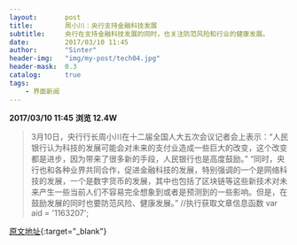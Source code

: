 ```yaml
---
layout:       post
title:        周小川：央行支持金融科技发展
subtitle:     央行在支持金融科技发展的同时，也关注防范风险和行业的健康发展。
date:         2017/03/10 11:45
author:       "Sinter"
header-img:   "img/my-post/tech04.jpg"
header-mask:  0.3
catalog:      true
tags:
    - 界面新闻
---
```


**2017/03/10 11:45**  **浏览 12.4W**

> 3月10日，央行行长周小川在十二届全国人大五次会议记者会上表示：“人民银行认为科技的发展可能会对未来的支付业造成一些巨大的改变，这个改变都是进步，因为带来了很多新的手段，人民银行也是高度鼓励。”
“同时，央行也和各种业界共同合作，促进金融科技的发展，特别强调的一个是网络科技的发展，一个是数字货币的发展，其中也包括了区块链等这些新技术对未来产生一些当前人们不容易完全想象到或者是预测到的一些影响。但是，在鼓励发展的同时也要防范风险、健康发展。”
	//执行获取文章信息函数
	var aid = '1163207';


[原文地址](http://www.jiemian.com/article/1163207.html){:target="_blank"}


